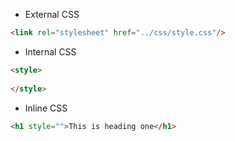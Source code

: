 - External CSS
```html
<link rel="stylesheet" href="../css/style.css"/>
```
- Internal CSS
```html
<style>
	
</style>
```
- Inline CSS
```html
<h1 style="">This is heading one</h1>
```
